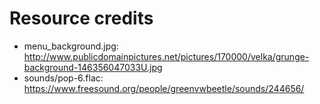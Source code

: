# Resource credits

* menu_background.jpg: http://www.publicdomainpictures.net/pictures/170000/velka/grunge-background-146356047033U.jpg
* sounds/pop-6.flac: https://www.freesound.org/people/greenvwbeetle/sounds/244656/
